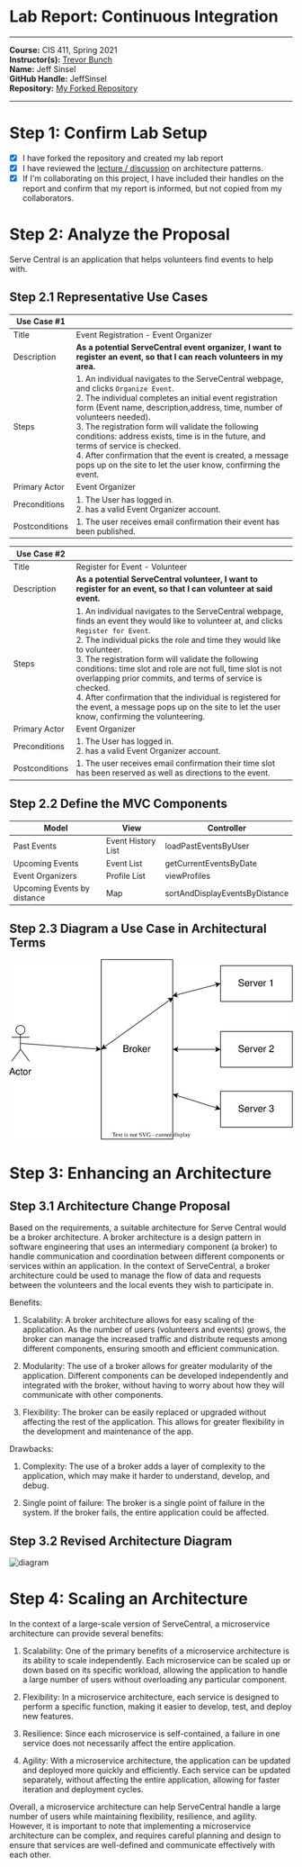 # Lab Report: Continuous Integration
___
**Course:** CIS 411, Spring 2021  
**Instructor(s):** [Trevor Bunch](https://github.com/trevordbunch)  
**Name:** Jeff Sinsel  
**GitHub Handle:** JeffSinsel  
**Repository:** [My Forked Repository ](https://github.com/JeffSinsel/cis411_lab2_arch)
___

# Step 1: Confirm Lab Setup
- [x] I have forked the repository and created my lab report
- [x] I have reviewed the [lecture / discussion](../assets/04p1_SolutionArchitectures.pdf) on architecture patterns.
- [x] If I'm collaborating on this project, I have included their handles on the report and confirm that my report is informed, but not copied from my collaborators.

# Step 2: Analyze the Proposal
Serve Central is an application that helps volunteers find events to help with.

## Step 2.1 Representative Use Cases  

| Use Case #1 | |
|---|---|
| Title |  Event Registration - Event Organizer |
| Description | **As a potential ServeCentral event organizer, I want to register an event, so that I can reach volunteers in my area.** |
| Steps |  1. An individual navigates to the ServeCentral webpage, and clicks `Organize Event`.  <br> 2. The individual completes an initial event registration form  (Event name, description,address, time, number of volunteers needed).  <br> 3. The registration form will validate the following conditions: address exists, time is in the future, and terms of service is checked.  <br> 4. After confirmation that the event is created, a message pops up on the site to let the user know, confirming the event. |
| Primary Actor | Event Organizer |
| Preconditions | 1. The User has logged in. <br> 2. has a valid Event Organizer account.  |
| Postconditions | 1. The user receives email confirmation their event has been published. |

| Use Case #2 | |
|---|---|
| Title |  Register for Event - Volunteer |
| Description | **As a potential ServeCentral volunteer, I want to register for an event, so that I can volunteer at said event.** |
| Steps |  1. An individual navigates to the ServeCentral webpage, finds an event they would like to volunteer at, and clicks `Register for Event`.  <br> 2. The individual picks the role and time they would like to volunteer.  <br> 3. The registration form will validate the following conditions: time slot and role are not full, time slot is not overlapping prior commits, and terms of service is checked.  <br> 4. After confirmation that the individual is registered for the event, a message pops up on the site to let the user know, confirming the volunteering. |
| Primary Actor | Event Organizer |
| Preconditions | 1. The User has logged in. <br> 2. has a valid Event Organizer account.  |
| Postconditions | 1. The user receives email confirmation their time slot has been reserved as well as directions to the event. |

## Step 2.2 Define the MVC Components

| Model | View | Controller |
|---|---|---|
| Past Events | Event History List | loadPastEventsByUser |
| Upcoming Events | Event List | getCurrentEventsByDate |
| Event Organizers | Profile List | viewProfiles |
| Upcoming Events by distance | Map | sortAndDisplayEventsByDistance |

## Step 2.3 Diagram a Use Case in Architectural Terms
![diagram](../assets/MVC%20diagram.svg)

# Step 3: Enhancing an Architecture

## Step 3.1 Architecture Change Proposal
Based on the requirements, a suitable architecture for Serve Central would be a broker architecture. A broker architecture is a design pattern in software engineering that uses an intermediary component (a broker) to handle communication and coordination between different components or services within an application. In the context of ServeCentral, a broker architecture could be used to manage the flow of data and requests between the volunteers and the local events they wish to participate in.

Benefits:

1. Scalability: A broker architecture allows for easy scaling of the application. As the number of users (volunteers and events) grows, the broker can manage the increased traffic and distribute requests among different components, ensuring smooth and efficient communication.

1. Modularity: The use of a broker allows for greater modularity of the application. Different components can be developed independently and integrated with the broker, without having to worry about how they will communicate with other components.

1. Flexibility: The broker can be easily replaced or upgraded without affecting the rest of the application. This allows for greater flexibility in the development and maintenance of the app.   

Drawbacks:  

1. Complexity: The use of a broker adds a layer of complexity to the application, which may make it harder to understand, develop, and debug.

1. Single point of failure: The broker is a single point of failure in the system. If the broker fails, the entire application could be affected.


## Step 3.2 Revised Architecture Diagram
![diagram](../assets/arc%20diagram.svg)

# Step 4: Scaling an Architecture
In the context of a large-scale version of ServeCentral, a microservice architecture can provide several benefits:

1. Scalability: One of the primary benefits of a microservice architecture is its ability to scale independently. Each microservice can be scaled up or down based on its specific workload, allowing the application to handle a large number of users without overloading any particular component.

2. Flexibility: In a microservice architecture, each service is designed to perform a specific function, making it easier to develop, test, and deploy new features.

3. Resilience: Since each microservice is self-contained, a failure in one service does not necessarily affect the entire application.

4. Agility: With a microservice architecture, the application can be updated and deployed more quickly and efficiently. Each service can be updated separately, without affecting the entire application, allowing for faster iteration and deployment cycles.

Overall, a microservice architecture can help ServeCentral handle a large number of users while maintaining flexibility, resilience, and agility. However, it is important to note that implementing a microservice architecture can be complex, and requires careful planning and design to ensure that services are well-defined and communicate effectively with each other.